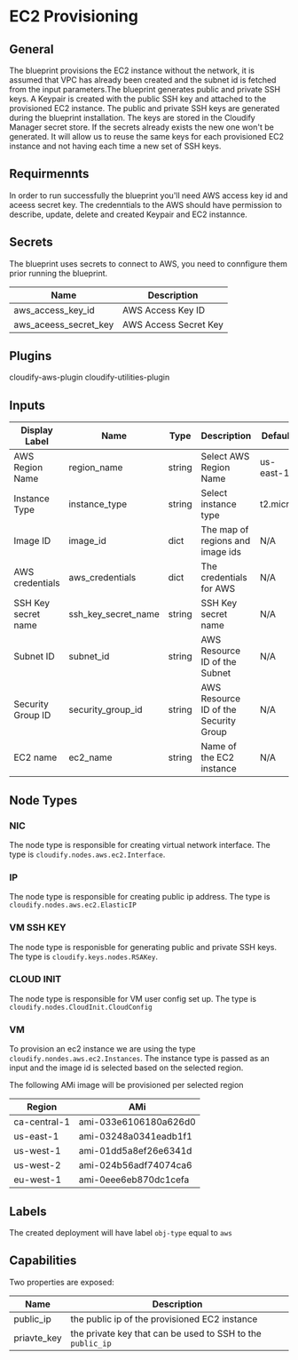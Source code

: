 # EC2 Provisioning

## General
The blueprint provisions the EC2 instance without the network, it is assumed that VPC has already been created and the subnet id is fetched from the input parameters.The blueprint generates public and private SSH keys. A Keypair is created with the public SSH key and attached to the provisioned EC2 instance. The public and private SSH keys are generated during the blueprint installation. The keys are stored in the Cloudify Manager secret store. 
If the secrets already exists the new one won't be generated. It will allow us to reuse the same keys for each provisioned EC2 instance and not having each time a new set of SSH keys.

## Requirmennts
In order to run successfully the blueprint you'll need AWS access key id and aceess secret key. The credenntials to the AWS should have permission to describe, update, delete and created Keypair and EC2 instannce.

## Secrets

The blueprint uses secrets to connect to AWS, you need to connfigure them prior running the blueprint.

| Name                  | Description           |
| --------------------- | --------------------- |
| aws_access_key_id     | AWS Access Key ID     |
| aws_aceess_secret_key | AWS Access Secret Key |

## Plugins

cloudify-aws-plugin
cloudify-utilities-plugin

## Inputs

| Display Label   | Name            | Type   | Description                      | Default   |
| --------------- | --------------- | ------ | -------------------------------- | --------- |
| AWS Region Name | region_name     | string | Select AWS Region Name           | us-east-1 |
| Instance Type   | instance_type   | string | Select instance type             | t2.micro  |
| Image ID        | image_id        | dict   | The map of regions and image ids | N/A       |
| AWS credentials | aws_credentials | dict   | The credentials for AWS          | N/A       |
| SSH Key secret name | ssh_key_secret_name | string | SSH Key secret name | N/A |
| Subnet ID | subnet_id | string | AWS Resource ID of the Subnet | N/A |
| Security Group ID | security_group_id | string | AWS Resource ID of the Security Group | N/A |
| EC2 name | ec2_name | string | Name of the EC2 instance | N/A |


## Node Types

### NIC
The node type is responsible for creating virtual network interface. 
The type is `cloudify.nodes.aws.ec2.Interface`.

### IP
The node type is responsible for creating public ip address.
The type is `cloudify.nodes.aws.ec2.ElasticIP`

### VM SSH KEY
The node type is responisble for generating public and private SSH keys.
The type is `cloudify.keys.nodes.RSAKey`. 

### CLOUD INIT
The node type is responsible for VM user config set up.
The type is `cloudify.nodes.CloudInit.CloudConfig`

### VM
To provision an ec2 instance we are using the type `cloudify.nondes.aws.ec2.Instances`. The instance type is passed as an input and the image id is selected based on the selected region.

The following AMi image will be provisioned per selected region

| Region      | AMi                   |
| ------------ | --------------------- |
| ca-central-1 | ami-033e6106180a626d0 |
| us-east-1    | ami-03248a0341eadb1f1 |
| us-west-1    | ami-01dd5a8ef26e6341d |
| us-west-2    | ami-024b56adf74074ca6 |
| eu-west-1    | ami-0eee6eb870dc1cefa |

## Labels
The created deployment will have label `obj-type` equal to `aws`

## Capabilities
Two properties are exposed:

| Name        | Description                                                |
| ----------- | ---------------------------------------------------------- |
| public_ip   | the public ip of the provisioned EC2 instance              |
| priavte_key | the private key that can be used to SSH to the `public_ip` |